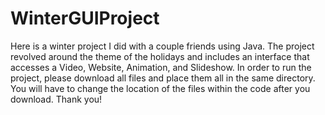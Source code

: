 # WinterGUIProject
Here is a winter project I did with a couple friends using Java. The project revolved around the theme of the holidays and includes an interface that accesses a Video, Website, Animation, and Slideshow. 
In order to run the project, please download all files and place them all in the same directory. You will have to change the location of the files within the code after you download. Thank you! 
